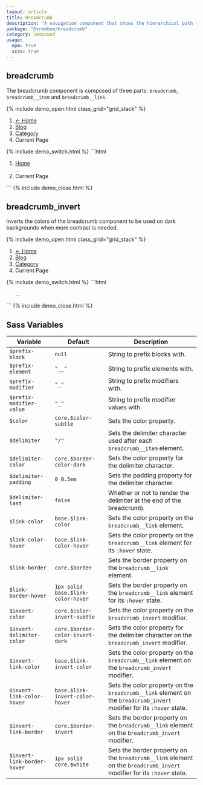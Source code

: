 ```yaml
---
layout: article
title: Breadcrumb
description: "A navigation component that shows the hierarchical path to a users current location."
package: "@vrembem/breadcrumb"
category: compound
usage:
  npm: true
  scss: true
---
```


## breadcrumb

The breadcrumb component is composed of three parts: `breadcrumb`, `breadcrumb__item` and `breadcrumb__link`.

{% include demo_open.html class_grid="grid_stack" %}
<ol class="breadcrumb">
  <li class="breadcrumb__item">
    <a href="#" class="breadcrumb__link">&larr; Home</a>
  </li>
  <li class="breadcrumb__item">
    <a href="#" class="breadcrumb__link">Blog</a>
  </li>
  <li class="breadcrumb__item">
    <a href="#" class="breadcrumb__link">Category</a>
  </li>
  <li class="breadcrumb__item">
    <span class="breadcrumb__text">Current Page</span>
  </li>
</ol>
{% include demo_switch.html %}
```html
<ol class="breadcrumb">
  <li class="breadcrumb__item">
    <a href="/" class="breadcrumb__link">Home</a>
  </li>
  ...
  <li class="breadcrumb__item">
    Current Page
  </li>
</ol>
```
{% include demo_close.html %}

## breadcrumb_invert

Inverts the colors of the breadcrumb component to be used on dark backgrounds when more contrast is needed.

{% include demo_open.html class_grid="grid_stack" %}
<div class="padding background-night radius">
  <ol class="breadcrumb breadcrumb_invert">
    <li class="breadcrumb__item">
      <a href="#" class="breadcrumb__link">&larr; Home</a>
    </li>
    <li class="breadcrumb__item">
      <a href="#" class="breadcrumb__link">Blog</a>
    </li>
    <li class="breadcrumb__item">
      <a href="#" class="breadcrumb__link">Category</a>
    </li>
    <li class="breadcrumb__item">
      <span class="breadcrumb__text">Current Page</span>
    </li>
  </ol>
</div>
{% include demo_switch.html %}
```html
<ol class="breadcrumb breadcrumb_invert">
  ...
</ol>
```
{% include demo_close.html %}

## Sass Variables

<div class="scroll-box">
  <table class="table table_style_bordered table_zebra table_hover table_responsive_lg">
    <thead>
      <tr>
        <th>Variable</th>
        <th>Default</th>
        <th>Description</th>
      </tr>
    </thead>
    <tbody>
      <!-- Prefixes -->
      <tr>
        <td data-mobile-label="Var"><code class="code text-nowrap">$prefix-block</code></td>
        <td data-mobile-label="Default"><code class="code color-secondary text-nowrap">null</code></td>
        <td data-mobile-label="Desc">String to prefix blocks with.</td>
      </tr>
      <tr>
        <td data-mobile-label="Var"><code class="code text-nowrap">$prefix-element</code></td>
        <td data-mobile-label="Default"><code class="code color-secondary text-nowrap">"__"</code></td>
        <td data-mobile-label="Desc">String to prefix elements with.</td>
      </tr>
      <tr>
        <td data-mobile-label="Var"><code class="code text-nowrap">$prefix-modifier</code></td>
        <td data-mobile-label="Default"><code class="code color-secondary text-nowrap">"_"</code></td>
        <td data-mobile-label="Desc">String to prefix modifiers with.</td>
      </tr>
      <tr>
        <td data-mobile-label="Var"><code class="code text-nowrap">$prefix-modifier-value</code></td>
        <td data-mobile-label="Default"><code class="code color-secondary text-nowrap">"_"</code></td>
        <td data-mobile-label="Desc">String to prefix modifier values with.</td>
      </tr>
      <!-- General -->
      <tr>
        <td data-mobile-label="Var"><code class="code text-nowrap">$color</code></td>
        <td data-mobile-label="Default"><code class="code color-secondary text-nowrap">core.$color-subtle</code></td>
        <td data-mobile-label="Desc">Sets the color property.</td>
      </tr>
      <!-- Delimiter -->
      <tr>
        <td data-mobile-label="Var"><code class="code text-nowrap">$delimiter</code></td>
        <td data-mobile-label="Default"><code class="code color-secondary text-nowrap">"/"</code></td>
        <td data-mobile-label="Desc">Sets the delimiter character used after each <code class="code">breadcrumb__item</code> element.</td>
      </tr>
      <tr>
        <td data-mobile-label="Var"><code class="code text-nowrap">$delimiter-color</code></td>
        <td data-mobile-label="Default"><code class="code color-secondary text-nowrap">core.$border-color-dark</code></td>
        <td data-mobile-label="Desc">Sets the color property for the delimiter character.</td>
      </tr>
      <tr>
        <td data-mobile-label="Var"><code class="code text-nowrap">$delimiter-padding</code></td>
        <td data-mobile-label="Default"><code class="code color-secondary text-nowrap">0 0.5em</code></td>
        <td data-mobile-label="Desc">Sets the padding property for the delimiter character.</td>
      </tr>
      <tr>
        <td data-mobile-label="Var"><code class="code text-nowrap">$delimiter-last</code></td>
        <td data-mobile-label="Default"><code class="code color-secondary text-nowrap">false</code></td>
        <td data-mobile-label="Desc">Whether or not to render the delimiter at the end of the breadcrumb.</td>
      </tr>
      <!-- Link element -->
      <tr>
        <td data-mobile-label="Var"><code class="code text-nowrap">$link-color</code></td>
        <td data-mobile-label="Default"><code class="code color-secondary text-nowrap">base.$link-color</code></td>
        <td data-mobile-label="Desc">Sets the color property on the <code class="code">breadcrumb__link</code> element.</td>
      </tr>
      <tr>
        <td data-mobile-label="Var"><code class="code text-nowrap">$link-color-hover</code></td>
        <td data-mobile-label="Default"><code class="code color-secondary text-nowrap">base.$link-color-hover</code></td>
        <td data-mobile-label="Desc">Sets the color property on the <code class="code">breadcrumb__link</code> element for its <code class="code">:hover</code> state.</td>
      </tr>
      <tr>
        <td data-mobile-label="Var"><code class="code text-nowrap">$link-border</code></td>
        <td data-mobile-label="Default"><code class="code color-secondary text-nowrap">core.$border</code></td>
        <td data-mobile-label="Desc">Sets the border property on the <code class="code">breadcrumb__link</code> element.</td>
      </tr>
      <tr>
        <td data-mobile-label="Var"><code class="code text-nowrap">$link-border-hover</code></td>
        <td data-mobile-label="Default"><code class="code color-secondary text-nowrap">1px solid base.$link-color-hover</code></td>
        <td data-mobile-label="Desc">Sets the border property on the <code class="code">breadcrumb__link</code> element for its <code class="code">:hover</code> state.</td>
      </tr>
      <!-- Invert modifier -->
      <tr>
        <td data-mobile-label="Var"><code class="code text-nowrap">$invert-color</code></td>
        <td data-mobile-label="Default"><code class="code color-secondary text-nowrap">core.$color-invert-subtle</code></td>
        <td data-mobile-label="Desc">Sets the color property on the <code class="code">breadcrumb_invert</code> modifier.</td>
      </tr>
      <tr>
        <td data-mobile-label="Var"><code class="code text-nowrap">$invert-delimiter-color</code></td>
        <td data-mobile-label="Default"><code class="code color-secondary text-nowrap">core.$border-color-invert-dark</code></td>
        <td data-mobile-label="Desc">Sets the color property for the delimiter character on the <code class="code">breadcrumb_invert</code> modifier.</td>
      </tr>
      <tr>
        <td data-mobile-label="Var"><code class="code text-nowrap">$invert-link-color</code></td>
        <td data-mobile-label="Default"><code class="code color-secondary text-nowrap">base.$link-invert-color</code></td>
        <td data-mobile-label="Desc">Sets the color property on the <code class="code">breadcrumb__link</code> element on the <code class="code">breadcrumb_invert</code> modifier.</td>
      </tr>
      <tr>
        <td data-mobile-label="Var"><code class="code text-nowrap">$invert-link-color-hover</code></td>
        <td data-mobile-label="Default"><code class="code color-secondary text-nowrap">base.$link-invert-color-hover</code></td>
        <td data-mobile-label="Desc">Sets the color property on the <code class="code">breadcrumb__link</code> element on the <code class="code">breadcrumb_invert</code> modifier for its <code class="code">:hover</code> state.</td>
      </tr>
      <tr>
        <td data-mobile-label="Var"><code class="code text-nowrap">$invert-link-border</code></td>
        <td data-mobile-label="Default"><code class="code color-secondary text-nowrap">core.$border-invert</code></td>
        <td data-mobile-label="Desc">Sets the border property on the <code class="code">breadcrumb__link</code> element on the <code class="code">breadcrumb_invert</code> modifier.</td>
      </tr>
      <tr>
        <td data-mobile-label="Var"><code class="code text-nowrap">$invert-link-border-hover</code></td>
        <td data-mobile-label="Default"><code class="code color-secondary text-nowrap">1px solid core.$white</code></td>
        <td data-mobile-label="Desc">Sets the border property on the <code class="code">breadcrumb__link</code> element on the <code class="code">breadcrumb_invert</code> modifier for its <code class="code">:hover</code> state.</td>
      </tr>
    </tbody>
  </table>
</div>
